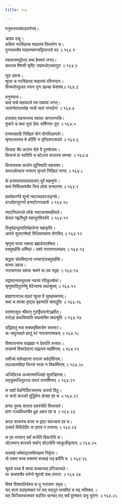 ```yaml
---
title: १६४

---
```

मनुमत्स्यसंवादवर्णनम्।  
  
ऋषय उचुः।  
कथितं नरसिंहस्य माहात्म्यं विस्तरेण च।  
पुनस्तस्यैव माहात्म्यमन्यद्विस्तरतो वद ॥ १६४.१  
  
पद्मरूपमभूदेतत् कथं हेममयं जगत्।  
कथञ्च वैष्णवी सृष्टिः पद्ममध्येऽभवत्पुरा ॥ १६४.२  
  
सूत उवाच।  
श्रुत्वा च नरसिंहस्य माहात्म्यं रविनन्दनः।  
विस्मयोत्फुल्ल नयनः पुनः प्रप्रच्छ केशवम्॥ १६४.३  
  
मनुरुवाच।  
कथं पाद्मे महाकल्पे तव पद्ममयं जगत्।  
जलार्णवगतस्येह नाभौ जातं जनार्दन! ॥ १६४.४  
  
प्रभावात् पद्मनाभस्य स्वपतः सागराम्भसि।  
पुष्करे च कथं भूता देवाः सर्षिगणाः पुरा ॥ १६४.५  
  
एनमाख्याहि निखिलं योगं योगविदाम्पते!।  
श्रृण्वतस्तस्य मे कीर्तिः न तृप्तिरुपजायते ॥ १६४.६  
  
कियता चैव कालेन शेते वै पुरुषोत्तमः।  
कियन्तं वा स्वपिति च कोऽस्य कालस्य सम्भवः ॥ १६४.७  
  
कियतावाथ कालेन ह्युत्तिष्ठति महायशाः।  
कथञ्चोत्थाय भगवान् सृजते निखिलं जगत् ॥ १६४.८  
  
के प्रजापतयस्तावदासन् पूर्वं महामुने!।  
कथं निर्मितवांश्चैव चित्रं लोकं सनातनम् ॥ १६४.९  
  
प्रथमेकार्णवे शून्ये नष्टस्थावरजङ्गमे।  
दग्धदेवासुरनरे प्रनष्टोरगराक्षसे ॥ १६४.१०  
  
नष्टानिलानले लोके नष्टाकाशमहीतले।  
केवलं गह्वरीभूते महाभूतविपर्यये ॥ १६४.११  
  
विभुर्महाभूतपतिर्महातेजा महाकृतिः।  
आस्ते सुरवरश्रेष्ठो विधिमास्थाय योगवित् ॥ १६४.१२  
  
श्रृणुयां परया भक्त्या ब्रह्मन्नेतदशेषतः।  
वक्तुमर्हसि धर्मिष्ठ!। यशो नारायणात्मकम् ॥ १६४.१३  
  
श्रद्धया चोपविष्टानां भगवान्!वक्तुमर्हसि।  
मत्स्य उवाच।  
नारायणस्य यशसः श्रवणे या तव स्पृहा ॥ १६४.१४  
  
तद्वंश्यान्वयभूतस्य न्याय्यं रविकुलर्षभ!।  
श्रृणुष्वादिपुराणेषु वेदेभ्यश्च यथाश्रुतम् ॥ १६४.१५  
  
ब्राह्मणानाञ्च वदतां श्रुत्वा वै सुमहात्मनाम्।  
यथा च तपसा दृष्ट्वा बृहस्पति समद्युतिः ॥ १६४.१६  
  
पराशरसुतः श्रीमान् गुरुर्द्वैपायनोऽब्रवीत्।  
तत्तेऽहं कथयिष्यामि यथाशक्ति यथाश्रुति ॥ १६४.१७  
  
यद्विज्ञातुं मया शक्यमृषिमात्रेण सत्तमाः!।  
कः समुत्सहते ज्ञातुं परं नारायणात्मकम् ॥ १६४.१८  
  
विश्वायनश्च यद्ब्रह्मा न देवयति तत्त्वतः।  
तत्कर्म्म विश्वदेदानां तद्रहस्यं महर्षिणाम् ॥ १६४.१९  
  
तमीज्यं सर्वयज्ञानां तत्तत्त्वं सर्वदर्शिनाम्।  
तदध्यात्मविदां चिन्त्यं नरकं न विकर्मिणाम् ॥ १६४.२०  
  
अधिदैवञ्च अध्यात्ममधियज्ञं सुसञ्ज्ञितम्।  
तद्भूतमधिभूतञ्च तत्परं परमर्षिणाम् ॥ १६४.२१  
  
स यज्ञो वेदनिर्दिष्टस्तत्तपः कवयो विदुः।  
यः कर्ता कारको बुद्धिर्मनः क्षेत्रज्ञ एव च ॥ १६४.२२  
  
प्रणवः पुरुषः शास्ता एकश्चेति विभाव्यते।  
प्राणः पञ्चविधश्चैव ध्रुव अक्षर एव च ॥ १६४.२३  
  
कालः शाकश्च यन्ता च द्रष्टा स्वाध्याय एव च।  
उच्यते विविधैर्देवः स एवायं न तत्परम् ॥ १६४.२४  
  
स एव भगवान् सर्वं करोति विकरोति च।  
सोऽस्मान् कारयते सर्वान् सोऽत्येति व्याकुलीकृतान् ॥ १६४.२५  
  
यतामहे तमेवाद्यन्तमेवेच्छाम निर्वृताः।  
यो वक्ता यच्च वक्तव्यं यच्चाहं तद् ब्रवीमि वः ॥ १६४.२६  
  
श्रूयते यच्च वै श्राव्यं यच्चान्यत् परिजल्प्यते।  
याः कथाश्चैव वर्तन्ते श्रुतयो वाथ तत्पराः ॥ १६४.२७  
  
विश्वं विश्वपतिर्यश्च स तु नारायणः स्मृतः।  
यत् सत्यं यदमृतमक्षरं परं यत् यद्भूतं परममिदं च यद् भविष्यत् ।  
यत् किञ्चिच्चरमचरं यदस्ति चान्यत् तत् सर्वं पुरुषवरः प्रभुः पुराणः ॥ १६४.२८
